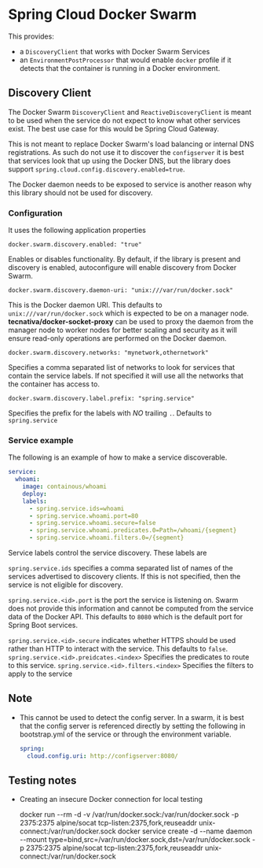 # Spring Cloud Docker Swarm

This provides:

* a `DiscoveryClient` that works with Docker Swarm Services
* an `EnvironmentPostProcessor` that would enable `docker` profile if it detects that the container is running in a Docker environment.

## Discovery Client

The Docker Swarm `DiscoveryClient` and `ReactiveDiscoveryClient` is meant to be used when the service do not expect to know what other services exist.  The best use case for this would be Spring Cloud Gateway.  

This is not meant to replace Docker Swarm's load balancing or internal DNS registrations.  As such do not use it to discover the `configserver` it is best that services look that up using the Docker DNS, but the library does support `spring.cloud.config.discovery.enabled=true`.

The Docker daemon needs to be exposed to service is another reason why this library should not be used for discovery.

### Configuration

It uses the following application properties

    docker.swarm.discovery.enabled: "true"
    
Enables or disables functionality.  By default, if the library is present and discovery is enabled, autoconfigure will enable discovery from Docker Swarm.

    docker.swarm.discovery.daemon-uri: "unix:///var/run/docker.sock"
    
This is the Docker daemon URI.  This defaults to `unix:///var/run/docker.sock` which is expected to be on a manager node.  **tecnativa/docker-socket-proxy** can be used to proxy the daemon from the manager node to worker nodes for better scaling and security as it will ensure read-only operations are performed on the Docker daemon.

    docker.swarm.discovery.networks: "mynetwork,othernetwork"
    
Specifies a comma separated list of networks to look for services that contain the service labels. If not specified it will use all the networks that the container has access to.

    docker.swarm.discovery.label.prefix: "spring.service"

Specifies the prefix for the labels with *NO* trailing `.`.  Defaults to `spring.service`

### Service example

The following is an example of how to make a service discoverable.

```yaml
service:
  whoami:
    image: containous/whoami
    deploy:
    labels:
      - spring.service.ids=whoami
      - spring.service.whoami.port=80
      - spring.service.whoami.secure=false
      - spring.service.whoami.predicates.0=Path=/whoami/{segment}
      - spring.service.whoami.filters.0=/{segment}
 ```

Service labels control the service discovery.  These labels are

`spring.service.ids` specifies a comma separated list of names of the services advertised to discovery clients.  If this is not specified, then the service is not eligible for discovery.

`spring.service.<id>.port` is the port the service is listening on.  Swarm does not provide this information and cannot be computed from the service data of the Docker API.  This defaults to `8080` which is the default port for Spring Boot services.

`spring.service.<id>.secure` indicates whether HTTPS should be used rather than HTTP to interact with the service.  This defaults to `false`.
`spring.service.<id>.preidcates.<index>` Specifies the predicates to route to this service.
`spring.service.<id>.filters.<index>` Specifies the filters to apply to the service


## Note

* This cannot be used to detect the config server.  In a swarm, it is best that the config server is referenced directly by setting the following in bootstrap.yml of the service or through the environment variable.

    ```yaml
    spring:
      cloud.config.uri: http://configserver:8080/
    ```

## Testing notes

* Creating an insecure Docker connection for local testing

    docker run --rm -d -v /var/run/docker.sock:/var/run/docker.sock -p 2375:2375 alpine/socat tcp-listen:2375,fork,reuseaddr unix-connect:/var/run/docker.sock 
    docker service create -d --name daemon --mount type=bind,src=/var/run/docker.sock,dst=/var/run/docker.sock -p 2375:2375 alpine/socat tcp-listen:2375,fork,reuseaddr unix-connect:/var/run/docker.sock